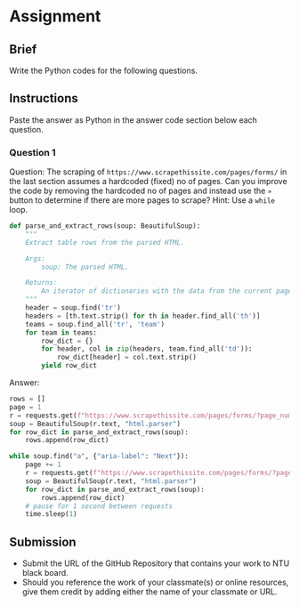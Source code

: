 # Assignment

## Brief

Write the Python codes for the following questions.

## Instructions

Paste the answer as Python in the answer code section below each question.

### Question 1

Question: The scraping of `https://www.scrapethissite.com/pages/forms/` in the last section assumes a hardcoded (fixed) no of pages. Can you improve the code by removing the hardcoded no of pages and instead use the `»` button to determine if there are more pages to scrape? Hint: Use a `while` loop.

```python
def parse_and_extract_rows(soup: BeautifulSoup):
    """
    Extract table rows from the parsed HTML.

    Args:
        soup: The parsed HTML.

    Returns:
        An iterator of dictionaries with the data from the current page.
    """
    header = soup.find('tr')
    headers = [th.text.strip() for th in header.find_all('th')]
    teams = soup.find_all('tr', 'team')
    for team in teams:
        row_dict = {}
        for header, col in zip(headers, team.find_all('td')):
            row_dict[header] = col.text.strip()
        yield row_dict
```

Answer:

```python
rows = []
page = 1
r = requests.get(f"https://www.scrapethissite.com/pages/forms/?page_num={page}")
soup = BeautifulSoup(r.text, "html.parser")
for row_dict in parse_and_extract_rows(soup):
    rows.append(row_dict)

while soup.find("a", {"aria-label": "Next"}):
    page += 1
    r = requests.get(f"https://www.scrapethissite.com/pages/forms/?page_num={page}")
    soup = BeautifulSoup(r.text, "html.parser")
    for row_dict in parse_and_extract_rows(soup):
        rows.append(row_dict)
    # pause for 1 second between requests
    time.sleep(1)
```

## Submission

- Submit the URL of the GitHub Repository that contains your work to NTU black board.
- Should you reference the work of your classmate(s) or online resources, give them credit by adding either the name of your classmate or URL.
